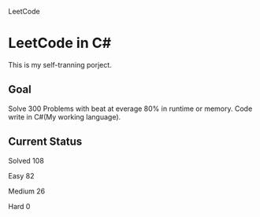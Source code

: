 LeetCode
# LeetCode in C#
This is my self-tranning porject.
## Goal 
Solve 300 Problems with beat at everage 80% in runtime or memory. Code write in C#(My working language).

## Current Status
 Solved  108
 
 Easy    82
 
 Medium  26
 
 Hard    0
 
